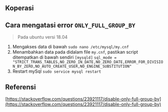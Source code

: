 ## Koperasi

## Cara mengatasi error `ONLY_FULL_GROUP_BY`
> Pada ubuntu versi 18.04
1. Mengakses data di bawah
`sudo nano /etc/mysql/my.cnf`
2. Menambahkan data pada didalam file `my.cnf`, pastikan script ditempatkan di bawah sendiri
`[mysqld]`
`sql_mode = "STRICT_TRANS_TABLES,NO_ZERO_IN_DATE,NO_ZERO_DATE,ERROR_FOR_DIVISION_BY_ZERO,NO_AUTO_CREATE_USER,NO_ENGINE_SUBSTITUTION"`
3. Restart mySql
`sudo service mysql restart`

## Referensi
[https://stackoverflow.com/questions/23921117/disable-only-full-group-by](https://stackoverflow.com/questions/23921117/disable-only-full-group-by)